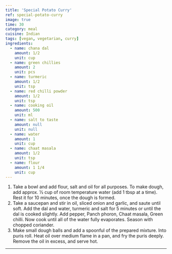```yaml
---
title: 'Special Potato Curry'
ref: special-potato-curry
image: true
time: 30
category: meal
cuisine: Indian
tags: [vegan, vegetarian, curry]
ingredients:
  - name: chana dal
    amount: 1/2
    unit: cup
  - name: green chillies
    amount: 2
    unit: pcs
  - name: turmeric
    amount: 1/2
    unit: tsp
  - name: red chilli powder
    amount: 1/2
    unit: tsp
  - name: cooking oil
    amount: 500
    unit: ml
  - name: salt to taste
    amount: null
    unit: null
  - name: water
    amount: 1
    unit: cup
  - name: chaat masala
    amount: 1/2
    unit: tsp
  - name: flour
    amount: 1 1/4
    unit: cup
---
```


1. Take a bowl and add flour, salt and oil for all purposes. To make dough, add approx. 1⁄2 cup of room temperature water (add 1 tbsp at a time). Rest it for 10 minutes, once the dough is formed.
2. Take a saucepan and stir in oil, sliced onion and garlic, and saute until soft. Add the dal and water, turmeric and salt for 5 minutes or until the dal is cooked slightly. Add pepper, Panch phoron, Chaat masala, Green chilli. Now cook until all of the water fully evaporates. Season with chopped coriander.
3. Make small dough balls and add a spoonful of the prepared mixture. Into puris roll. Heat oil over medium flame in a pan, and fry the puris deeply. Remove the oil in excess, and serve hot.

---
